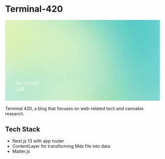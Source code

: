 # Terminal-420

![Terminal 420](public/images/og.jpeg)

Terminal 420, a blog that focuses on web-related tech and cannabis research.

## Tech Stack

- Next.js 13 with app router
- ContentLayer for transforming Mdx file into data
- Matter.js 